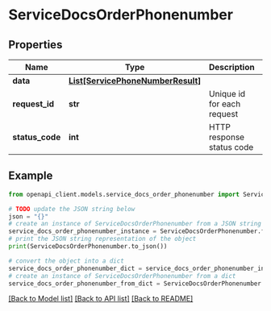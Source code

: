 # ServiceDocsOrderPhonenumber


## Properties

Name | Type | Description | Notes
------------ | ------------- | ------------- | -------------
**data** | [**List[ServicePhoneNumberResult]**](ServicePhoneNumberResult.md) |  | [optional] 
**request_id** | **str** | Unique id for each request | [optional] 
**status_code** | **int** | HTTP response status code | [optional] 

## Example

```python
from openapi_client.models.service_docs_order_phonenumber import ServiceDocsOrderPhonenumber

# TODO update the JSON string below
json = "{}"
# create an instance of ServiceDocsOrderPhonenumber from a JSON string
service_docs_order_phonenumber_instance = ServiceDocsOrderPhonenumber.from_json(json)
# print the JSON string representation of the object
print(ServiceDocsOrderPhonenumber.to_json())

# convert the object into a dict
service_docs_order_phonenumber_dict = service_docs_order_phonenumber_instance.to_dict()
# create an instance of ServiceDocsOrderPhonenumber from a dict
service_docs_order_phonenumber_from_dict = ServiceDocsOrderPhonenumber.from_dict(service_docs_order_phonenumber_dict)
```
[[Back to Model list]](../README.md#documentation-for-models) [[Back to API list]](../README.md#documentation-for-api-endpoints) [[Back to README]](../README.md)



